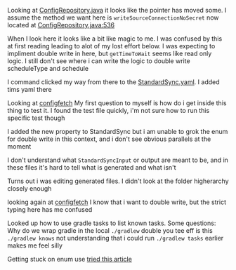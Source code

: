 Looking at [ConfigRepository.java](https://github.com/airbytehq/airbyte/blob/master/airbyte-config/persistence/src/main/java/io/airbyte/config/persistence/ConfigRepository.java#L527) it looks like the pointer has moved some.  I assume the method we want here is `writeSourceConnectionNoSecret` now located at [ConfigRepository.java:536](https://github.com/airbytehq/airbyte/blob/master/airbyte-config/persistence/src/main/java/io/airbyte/config/persistence/ConfigRepository.java#L536)

When I look here it looks like a bit like magic to me.  I was confused by this at first reading leading to alot of my lost effort below.  I was expecting to impliment double write in here, but `getTimeToWait` seems like read only logic.  I still don't see where i can write the logic to double write scheduleType and schedule

I command clicked my way from there to the [StandardSync.yaml](https://github.com/airbytehq/airbyte/blob/master/airbyte-config/models/src/main/resources/types/StandardSync.yaml).  I added tims yaml there

Looking at [configfetch](https://github.com/airbytehq/airbyte/blob/master/airbyte-workers/src/main/java/io/airbyte/workers/temporal/scheduling/activities/ConfigFetchActivityImpl.java#L34) My first question to myself is how do i get inside this thing to test it.  I found the test file quickly, i'm not sure how to run this specific test though

I added the new property to StandardSync but i am unable to grok the enum for double write in this context, and i don't see obvious parallels at the moment

I don't understand what `StandardSyncInput` or output are meant to be, and in these files it's hard to tell what is generated and what isn't

Turns out i was editing generated files.  I didn't look at the folder higherarchy closely enough

looking again at [configfetch](https://github.com/airbytehq/airbyte/blob/master/airbyte-workers/src/main/java/io/airbyte/workers/temporal/scheduling/activities/ConfigFetchActivityImpl.java#L36) I know that i want to double write, but the strict typing here has me confused

Looked up how to use gradle tasks to list known tasks. Some questions:
Why do we wrap gradle in the local `./gradlew`
double you tee eff is this `./gradlew knows`
not understanding that i could run `./gradlew tasks` earlier makes me feel silly


Getting stuck on enum use [tried this article](https://www.baeldung.com/a-guide-to-java-enums)
